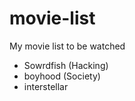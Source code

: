 movie-list
==========

My movie list to be watched

- Sowrdfish (Hacking) 
- boyhood (Society)
- interstellar
